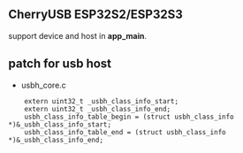 ## CherryUSB ESP32S2/ESP32S3

support device and host in **app_main**.

## patch for usb host

- usbh_core.c

```
    extern uint32_t _usbh_class_info_start;
    extern uint32_t _usbh_class_info_end;
    usbh_class_info_table_begin = (struct usbh_class_info *)&_usbh_class_info_start;
    usbh_class_info_table_end = (struct usbh_class_info *)&_usbh_class_info_end;
```


